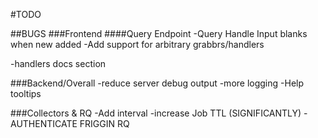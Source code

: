 #TODO

##BUGS
###Frontend
####Query Endpoint
-Query Handle Input blanks when new added
-Add support for arbitrary grabbrs/handlers

-handlers docs section


###Backend/Overall
-reduce server debug output
-more logging
-Help tooltips



###Collectors & RQ
-Add interval
-increase Job TTL (SIGNIFICANTLY)
-AUTHENTICATE FRIGGIN RQ
